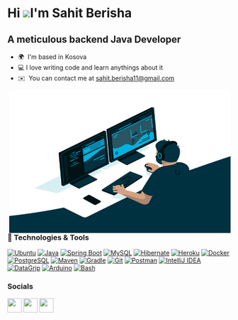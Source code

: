 Hi ![](https://user-images.githubusercontent.com/18350557/176309783-0785949b-9127-417c-8b55-ab5a4333674e.gif)I'm Sahit Berisha
=====================================================================================================================================

A meticulous backend Java Developer
--------------

* 🌍  I'm based in Kosova
* 💻  I love writing code and learn anythings about it
* ✉️  You can contact me at [sahit.berisha11@gmail.com](mailto:sahit.berisha11@gmail.com)
<img align="right" alt="GIF" src="code.gif?raw=true" width="500" height="320" />


### 🔧 Technologies & Tools


<p align="left">

  <a href="https://www.linux.org/" target="_blank" rel="noreferrer"> <img src="https://img.shields.io/badge/OS-Ubuntu-informational?style=flat&logo=ubuntu&logoColor=white&color=2bbc8a" alt="Ubuntu" /></a>
  <a href="https://www.oracle.com/java/" target="_blank" rel="noreferrer"><img src="https://img.shields.io/badge/Code-Java-informational?style=flat&logo=cafe&logoColor=white&color=2bbc8a" alt="Java" /></a>
  <a href="https://spring.io/projects/spring-boot" target="_blank" rel="noreferrer"> <img src="https://img.shields.io/badge/Code-SpringBoot-informational?style=flat&logo=springboot&logoColor=white&color=2bbc8a" alt="Spring Boot" /></a>
  <a href="https://www.mysql.com/" target="_blank" rel="noreferrer"><img src="https://img.shields.io/badge/Tools-MySQL-informational?style=flat&logo=mysql&logoColor=white&color=2bbc8a" alt="MySQL" /></a>
  <a href="https://hibernate.org/" target="_blank" rel="noreferrer"><img src="https://img.shields.io/badge/Code-Hibernate-informational?style=flat&logo=hibernate&logoColor=white&color=2bbc8a" alt="Hibernate" /></a>
  <a href="https://heroku.com" target="_blank" rel="noreferrer"> <img src="https://img.shields.io/badge/Tools-Heroku-informational?style=flat&logo=heroku&logoColor=white&color=2bbc8a" alt="Heroku" /></a>
  <a href="https://www.docker.com/" target="_blank" rel="noreferrer"> <img src="https://img.shields.io/badge/Tools-Docker-informational?style=flat&logo=docker&logoColor=white&color=2bbc8a" alt="Docker" /></a>
  <a href="https://www.postgresql.org/" target="_blank" rel="noreferrer"> <img src="https://img.shields.io/badge/Tools-PostgreSQL-informational?style=flat&logo=postgresql&logoColor=white&color=2bbc8a" alt="PostgreSQL" /></a>
  <a href="https://maven.apache.org/" target="_blank" rel="noreferrer"> <img src="https://img.shields.io/badge/Tools-Maven-informational?style=flat&logo=maven&logoColor=white&color=2bbc8a" alt="Maven" /></a>
  <a href="https://gradle.org/" target="_blank" rel="noreferrer"> <img src="https://img.shields.io/badge/Tools-Gradle-informational?style=flat&logo=gradle&logoColor=white&color=2bbc8a" alt="Gradle" /></a>
  <a href="https://git-scm.com/" target="_blank" rel="noreferrer"> <img src="https://img.shields.io/badge/Tools-Git-informational?style=flat&logo=git&logoColor=white&color=2bbc8a" alt="Git" /></a>
  <a href="https://www.postman.com/" target="_blank" rel="noreferrer"> <img src="https://img.shields.io/badge/Tools-Postman-informational?style=flat&logo=postman&logoColor=white&color=2bbc8a" alt="Postman" /></a>
  <a href="https://www.jetbrains.com/idea/" target="_blank" rel="noreferrer"> <img src="https://img.shields.io/badge/IDE-IntelliJ_IDEA-informational?style=flat&logo=intellij-idea&logoColor=white&color=2bbc8a" alt="IntelliJ IDEA" /></a>
  <a href="https://www.jetbrains.com/datagrip/" target="_blank" rel="noreferrer"> <img src="https://img.shields.io/badge/IDE-DataGrip-informational?style=flat&logo=datagrip&logoColor=white&color=2bbc8a" alt="DataGrip" /></a>
  <a href="https://www.arduino.cc/en/software/" target="_blank" rel="noreferrer"> <img src="https://img.shields.io/badge/IDE-Arduino-informational?style=flat&logo=arduino&logoColor=white&color=2bbc8a" alt="Arduino" /></a>
  <a href="https://www.gnu.org/software/bash/" target="_blank" rel="noreferrer"> <img src="https://img.shields.io/badge/Shell-Bash-informational?style=flat&logo=gnu-bash&logoColor=white&color=2bbc8a" alt="Bash" /></a>
  
</p>


### Socials

<p align="left"> <a href="https://www.github.com/SahitBerisha" target="_blank" rel="noreferrer"><img src="https://raw.githubusercontent.com/danielcranney/readme-generator/main/public/icons/socials/github.svg" width="32" height="32" /></a> <a href="https://www.linkedin.com/in/sahitberisha" target="_blank" rel="noreferrer"><img src="https://raw.githubusercontent.com/danielcranney/readme-generator/main/public/icons/socials/linkedin.svg" width="32" height="32" /></a> <a href="https://www.twitter.com/sahitBerisha11" target="_blank" rel="noreferrer"><img src="https://raw.githubusercontent.com/danielcranney/readme-generator/main/public/icons/socials/twitter.svg" width="32" height="32" /></a></p>

